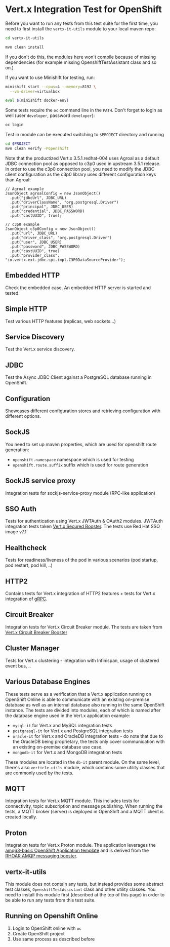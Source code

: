 # Vert.x Integration Test for OpenShift

Before you want to run any tests from this test suite for the first time,
you need to first install the `vertx-it-utils` module to your local maven repo:
```bash
cd vertx-it-utils

mvn clean install 
```
If you don't do this, the modules here won't compile because of missing dependencies
(for example missing OpenshiftTestAssistant class and so on.)

If you want to use Minishift for testing, run:

```bash
minishift start --cpus=4 --memory=8192 \
  --vm-driver=virtualbox

eval $(minishift docker-env)
```

Some tests require the `oc` command line in the `PATH`.
Don't forget to login as well (user `developer`, password `developer`):

```bash
oc login
```

Test in module can be executed switching to `$PROJECT` directory and running 
 ```bash
 cd $PROJECT
 mvn clean verify -Popenshift
 ```

Note that the productized Vert.x 3.5.1.redhat-004 uses Agroal as a default
JDBC connection pool as opposed to c3p0 used in upstream 3.5.1 release.
In order to use the c3p0 connection pool, you need to modify the JDBC client
configuration as the c3p0 library uses different configuration keys than Agroal:
```
// Agroal example
JsonObject agroalConfig = new JsonObject()
  .put("jdbcUrl", JDBC_URL)
  .put("driverClassName", "org.postgresql.Driver")
  .put("principal", JDBC_USER)
  .put("credential", JDBC_PASSWORD)
  .put("castUUID", true);

// c3p0 example
JsonObject c3p0Config = new JsonObject()
  .put("url", JDBC_URL)
  .put("driver_class", "org.postgresql.Driver")
  .put("user", JDBC_USER)
  .put("password", JDBC_PASSWORD)
  .put("castUUID", true)
  .put("provider_class", "io.vertx.ext.jdbc.spi.impl.C3P0DataSourceProvider");
```


## Embedded HTTP
Check the embedded case. An embedded HTTP server is started and tested.


## Simple HTTP
Test various HTTP features (replicas, web sockets...)


## Service Discovery
Test the Vert.x service discovery.


## JDBC
Test the Async JDBC Client against a PostgreSQL database running in OpenShift.


## Configuration
Showcases different configuration stores and retrieving configuration with different options.


## SockJS 
You need to set up maven properties, which are used for openshift route generation:
* `openshift.namespace`  namespace which is used for testing
* `openshift.route.suffix` suffix which is used for route generation


## SockJS service proxy
Integration tests for sockjs-service-proxy module (RPC-like application)


## SSO Auth
Tests for authentication using Vert.x JWTAuth & OAuth2 modules. JWTAuth integration tests taken [Vert.x Secured Booster](https://github.com/openshiftio-vertx-boosters/vertx-secured-http-booster). 
The tests use Red Hat SSO image v7.1


## Healthcheck
Tests for readiness/liveness of the pod in various scenarios (pod startup, pod restart, pod kill, ..)


## HTTP2
Contains tests for Vert.x integration of HTTP2 features + tests for Vert.x integration of [gRPC](https://grpc.io/).


## Circuit Breaker
Integration tests for Vert.x Circuit Breaker module. The tests are taken from [Vert.x Circuit Breaker Booster](https://github.com/openshiftio-vertx-boosters/vertx-circuit-breaker-booster)


## Cluster Manager
Tests for Vert.x clustering - integration with Infinispan, usage of clustered event bus, ..


## Various Database Engines
These tests serve as a verification that a Vert.x application running on OpenShift Online
is able to communicate with an existing on-premise database as well as an internal database
also running in the same OpenShift instance. The tests are divided into modules, each of which is named
after the database engine used in the Vert.x application example:
* `mysql-it` for Vert.x and MySQL integration tests
* `postgresql-it` for Vert.x and PostgreSQL integration tests
* `oracle-it` for Vert.x and OracleDB integration tests - do note that due to the OracleDB being proprietary,
the tests only cover communication with an existing on-premise database use case.
* `mongodb-it` for Vert.x and MongoDB integration tests

These modules are located in the `db-it` parent module. On the same level, there's also `verticle-utils` module,
which contains some utility classes that are commonly used by the tests.


## MQTT
Integration tests for Vert.x MQTT module. This includes tests for connectivity, topic subscription
and message publishing. When running the tests, a MQTT broker (server) is deployed in OpenShift
and a MQTT client is created locally.


## Proton
Integration tests for Vert.x Proton module. The application leverages the 
[amq63-basic OpenShift Application template](https://github.com/jboss-openshift/application-templates/blob/master/docs/amq/amq63-basic.adoc)
and is derived from the [RHOAR AMQP messaging booster](https://github.com/openshiftio-vertx-boosters/vertx-messaging-work-queue-booster).



## vertx-it-utils
This module does not contain any tests, but instead provides some abstract test classes,
`OpenshiftTestAssistant` class and other utility classes. You need to install this module first (described at the top of this page)
in order to be able to run any tests from this test suite. 


## Running on Openshift Online
1. Login to OpenShift online with `oc`
2. Create OpenShift project
3. Use same process as described before

